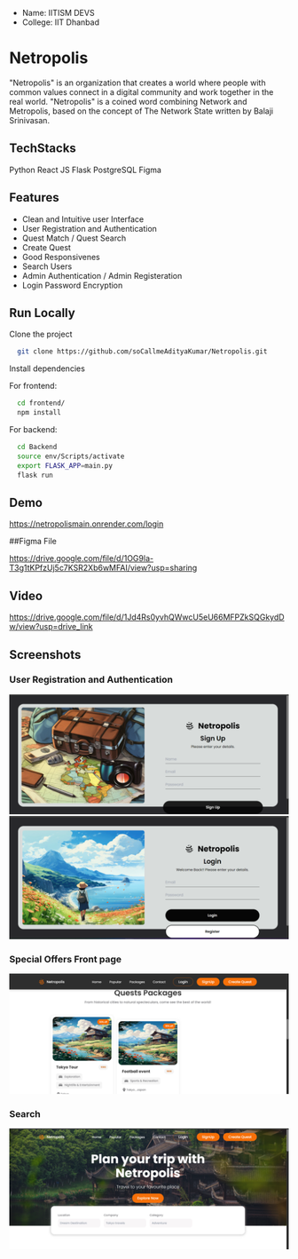 - Name: IITISM DEVS
- College: IIT Dhanbad


# Netropolis

"Netropolis" is an organization that creates a world where people with common values connect in a digital community and work together in the real world.
"Netropolis" is a coined word combining Network and Metropolis, based on the concept of The Network State written by Balaji Srinivasan.



## TechStacks
Python 
React JS 
Flask 
PostgreSQL
Figma


## Features

- Clean and Intuitive user Interface
- User Registration and Authentication
- Quest Match / Quest Search
- Create Quest 
- Good Responsivenes
- Search Users
- Admin Authentication / Admin Registeration
- Login Password Encryption


## Run Locally

Clone the project

```bash
  git clone https://github.com/soCallmeAdityaKumar/Netropolis.git
```

Install dependencies


For frontend: 
```bash
  cd frontend/
  npm install
```
For backend: 
```bash
  cd Backend
  source env/Scripts/activate
  export FLASK_APP=main.py
  flask run
```

## Demo

https://netropolismain.onrender.com/login

##Figma File

https://drive.google.com/file/d/1OG9la-T3g1tKPfzUj5c7KSR2Xb6wMFAI/view?usp=sharing

## Video 

https://drive.google.com/file/d/1Jd4Rs0yvhQWwcU5eU66MFPZkSQGkydDw/view?usp=drive_link

## Screenshots

### User Registration and Authentication
![](https://github.com/soCallmeAdityaKumar/Netropolis/blob/main/asset/5.png)
![](https://github.com/soCallmeAdityaKumar/Netropolis/blob/main/asset/4.png)


### Special Offers Front page
![](https://github.com/soCallmeAdityaKumar/Netropolis/blob/main/asset/3.png)

### Search 
![](https://github.com/soCallmeAdityaKumar/Netropolis/blob/main/asset/1.png)

